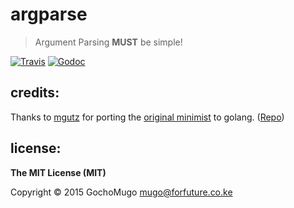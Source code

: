 
# argparse

> Argument Parsing **MUST** be simple!

[![Travis](https://img.shields.io/travis/GochoMugo/argparse.svg?style=flat-square)](https://travis-ci.org/GochoMugo/argparse) [![Godoc](https://img.shields.io/badge/godoc-view%20docs-blue.svg?style=flat-square)](https://godoc.org/github.com/GochoMugo/argparse)


## credits:

Thanks to [mgutz](https://github.com/mgutz) for porting the [original minimist](https://github.com/substack/minimist) to golang. ([Repo](https://github.com/mgutz/minimist))


## license:

__The MIT License (MIT)__

Copyright &copy; 2015 GochoMugo <mugo@forfuture.co.ke>
